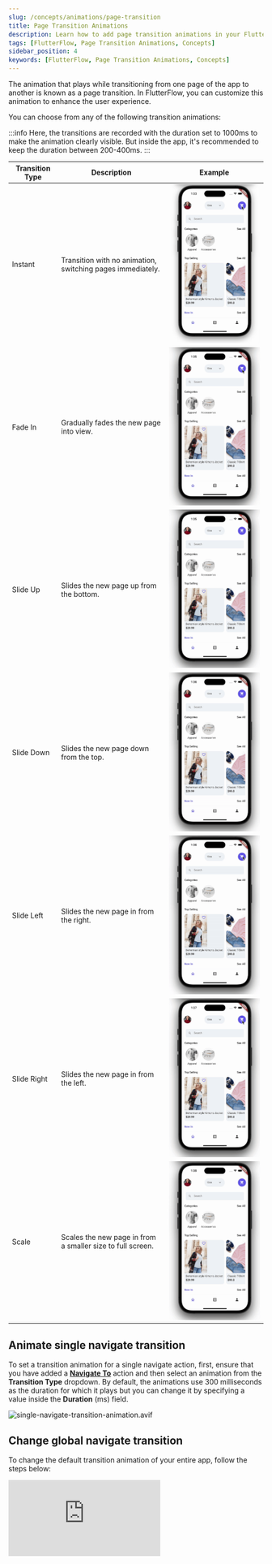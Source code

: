 ```yaml
---
slug: /concepts/animations/page-transition
title: Page Transition Animations
description: Learn how to add page transition animations in your FlutterFlow app.
tags: [FlutterFlow, Page Transition Animations, Concepts]
sidebar_position: 4
keywords: [FlutterFlow, Page Transition Animations, Concepts]
---
```


The animation that plays while transitioning from one page of the app to another is known as a page transition. In FlutterFlow, you can customize this animation to enhance the user experience.

You can choose from any of the following transition animations:

:::info
Here, the transitions are recorded with the duration set to 1000ms to make the animation clearly visible. But inside the app, it's recommended to keep the duration between 200-400ms.
:::

| Transition Type | Description                                    | Example                   |
|-----------------|------------------------------------------------|---------------------------|
| Instant         | Transition with no animation, switching pages immediately. | ![Instant](animation_gifs/instant-page-transitions.gif) |
| Fade In         | Gradually fades the new page into view.        | ![Fade In](animation_gifs/fade-page-transitions.gif) |
| Slide Up        | Slides the new page up from the bottom.        | ![Slide Up](animation_gifs/slide-up-page-transition.gif) |
| Slide Down      | Slides the new page down from the top.         | ![Slide Down](animation_gifs/slide-down-page-transition.gif) |
| Slide Left      | Slides the new page in from the right.         | ![Slide Left](animation_gifs/slide-left-page-transition.gif) |
| Slide Right     | Slides the new page in from the left.          | ![Slide Right](animation_gifs/slide-right-page-transition.gif) |
| Scale           | Scales the new page in from a smaller size to full screen. | ![Scale](animation_gifs/scale-page-transitions.gif) |

## Animate single navigate transition

To set a transition animation for a single navigate action, first, ensure that you have added a [**Navigate To**](../../resources/ui/pages/navigation#navigate-to-action) action and then select an animation from the **Transition Type** dropdown. By default, the animations use 300 milliseconds as the duration for which it plays but you can change it by specifying a value inside the **Duration** (ms) field.

![single-navigate-transition-animation.avif](animation_gifs/single-navigate-transition-animation.avif)

## Change global navigate transition

To change the default transition animation of your entire app, follow the steps below:

<div style={{
    position: 'relative',
    paddingBottom: 'calc(56.67989417989418% + 41px)', // Keeps the aspect ratio and additional padding
    height: 0,
    width: '100%'}}>
    <iframe 
        src="https://demo.arcade.software/n5nw5nnzrgEQ5pRdwYBh?embed&show_copy_link=true"
        title=""
        style={{
            position: 'absolute',
            top: 0,
            left: 0,
            width: '100%',
            height: '100%',
            colorScheme: 'light'
        }}
        frameborder="0"
        loading="lazy"
        webkitAllowFullScreen
        mozAllowFullScreen
        allowFullScreen
        allow="clipboard-write">
    </iframe>
</div>
<p></p>